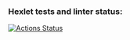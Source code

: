 ### Hexlet tests and linter status:
[![Actions Status](https://github.com/DidarYerkin/frontend-project-44/actions/workflows/hexlet-check.yml/badge.svg)](https://github.com/DidarYerkin/frontend-project-44/actions)